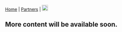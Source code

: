 [Home](index) | [Partners](partners) | [<img src="drapeau FR.png" width="20">](https://motsmachines.github.io/joker/FR/projet)

## More content will be available soon.
